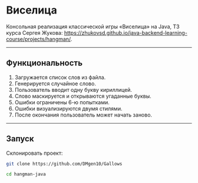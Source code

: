 # Виселица

Консольная реализация классической игры «Виселица» на Java, ТЗ курса Сергея Жукова: 
https://zhukovsd.github.io/java-backend-learning-course/projects/hangman/.

---

##  Функциональность
1. Загружается список слов из файла.
2. Генерируется случайное слово.
3. Пользователь вводит одну букву кириллицей.
4. Слово маскируется и открываются угаданные буквы.
5. Ошибки ограничены 6-ю попытками.
6. Ошибки визуализируются двумя стилями.
7. После окончания пользователь может начать заново.

---

## Запуск

 Склонировать проект:
   ```bash
   git clone https://github.com/DMgen10/Gallows

   cd hangman-java
